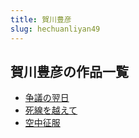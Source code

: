 ```yaml
---
title: 賀川豊彦
slug: hechuanliyan49
---
```


## 賀川豊彦の作品一覧

- [争議の翌日](zhengyinoyiri-2dc)
- [死線を越えて](sixianwoyueete-590)
- [空中征服](kongzhongzhengf-2ea)
